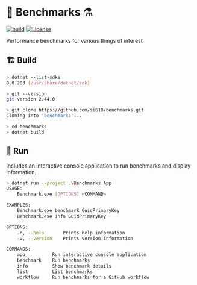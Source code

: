# 🧪 Benchmarks ⚗

[![build](https://github.com/si618/benchmarks/actions/workflows/build.yml/badge.svg)](https://github.com/si618/benchmarks/actions/workflows/build.yml)
[![License](https://img.shields.io/badge/license-Apache_2.0-blue.svg)](LICENSE)

Performance benchmarks for various things of interest

## 🏗 Build️

```bash
> dotnet --list-sdks
8.0.203 [/usr/share/dotnet/sdk]

> git --version
git version 2.44.0

> git clone https://github.com/si618/benchmarks.git
Cloning into 'benchmarks'...

> cd benchmarks
> dotnet build
```

## 🚀 Run

Includes an interactive console application to run benchmarks and display information.

```bash
> dotnet run --project .\Benchmarks.App
USAGE:
    Benchmark.exe [OPTIONS] <COMMAND>

EXAMPLES:
    Benchmark.exe benchmark GuidPrimaryKey
    Benchmark.exe info GuidPrimaryKey

OPTIONS:
    -h, --help       Prints help information
    -v, --version    Prints version information

COMMANDS:
    app          Run interactive console application
    benchmark    Run benchmarks
    info         Show benchmark details
    list         List benchmarks
    workflow     Run benchmarks for a GitHub workflow
```
